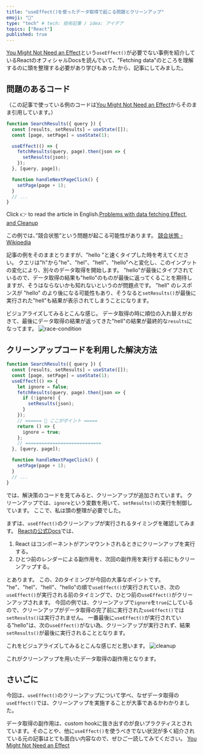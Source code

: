 ```yaml
---
title: "useEffect()を使ったデータ取得で起こる問題とクリーンアップ"
emoji: "🏇"
type: "tech" # tech: 技術記事 / idea: アイデア
topics: ["React"]
published: true
---
```


[You Might Not Need an Effect](https://beta.reactjs.org/learn/you-might-not-need-an-effect)という`useEffect()`が必要でない事例を紹介しているReactのオフィシャルDocsを読んでいて、"Fetching data"のところを理解するのに頭を整理する必要があり学びもあったから、記事にしてみました。


## 問題のあるコード
（この記事で使っている例のコードは[You Might Not Need an Effect](https://beta.reactjs.org/learn/you-might-not-need-an-effect)からそのまま引用しています。）
```jsx
function SearchResults({ query }) {
  const [results, setResults] = useState([]);
  const [page, setPage] = useState(1);

  useEffect(() => {
    fetchResults(query, page).then(json => {
      setResults(json);
    });
  }, [query, page]);

  function handleNextPageClick() {
    setPage(page + 1);
  }
  // ...
}
```
Click 👉 to read the article in English.[Problems with data fetching Effect, and Cleanup](https://takuyakikuchi.tech/problems-with-data-fetching-effect-and-cleanup)

この例では、”競合状態”という問題が起こる可能性があります。
[競合状態 - Wikipedia](https://ja.wikipedia.org/wiki/%E7%AB%B6%E5%90%88%E7%8A%B6%E6%85%8B)

記事の例をそのままとりますが、"hello "と速くタイプした時を考えてください。
クエリは"h"から"he"、"hel"、"hell"、"hello"へと変化し、このインプットの変化により、別々のデータ取得を開始します。
"hello"が最後にタイプされているので、データ取得の結果も"hello"のものが最後に返ってくることを期待しますが、そうはならないかも知れないというのが問題点です。
"hell" のレスポンスが "hello" のより後になる可能性もあり、そうなると`setResults()`が最後に実行された"hell"も結果が表示されてしまうことになります。

ビジュアライズしてみるとこんな感じ。
データ取得の時に順位の入れ替えがおきて、最後にデータ取得の結果が返ってきた"hell"の結果が最終的な`results`になってます。
![race-condition](https://storage.googleapis.com/zenn-user-upload/0e7216966ac4-20220709.png)

## クリーンアップコードを利用した解決方法

```jsx
function SearchResults({ query }) {
  const [results, setResults] = useState([]);
  const [page, setPage] = useState(1); 
  useEffect(() => {
    let ignore = false;
    fetchResults(query, page).then(json => {
      if (!ignore) {
        setResults(json);
      }
    });
    // ====== 💫 ここがポイント =====
    return () => {
      ignore = true;
    };
    // ============================
  }, [query, page]);

  function handleNextPageClick() {
    setPage(page + 1);
  }
  // ...
}
```

では、解決策のコードを見てみると、クリーンアップが追加されています。
クリーンアップでは、`ignore`という変数を用いて、`setResults()`の実行を制御しています。
ここで、私は頭の整理が必要でした。

まずは、`useEffect()`のクリーンアップが実行されるタイミングを確認してみます。
[Reactの公式Docs](https://ja.reactjs.org/docs/hooks-effect.html#example-using-hooks-1)では、
1. React はコンポーネントがアンマウントされるときにクリーンアップを実行する。
2. ひとつ前のレンダーによる副作用を、次回の副作用を実行する前にもクリーンアップする。

とあります。
この、2のタイミングが今回の大事なポイントです。
"he"、"hel"、"hell"、"hello"の順で`useEffect()`が実行されていき、次の`useEffect()`が実行される前のタイミングで、ひとつ前の`useEffect()`がクリーンアップされます。
今回の例では、クリーンアップで`ignore`を`true`にしているので、クリーンアップがデータ取得の完了前に実行された`useEffect()`では`setResults()`は実行されません。
一番最後に`useEffect()`が実行されている"hello"は、次の`useEffect()`がない為、クリーンアップが実行されず、結果`setResults()`が最後に実行されることとなります。

これをビジュアライズしてみるとこんな感じだと思います。
![cleanup](https://storage.googleapis.com/zenn-user-upload/1c71de71735a-20220709.png)

これがクリーンアップを用いたデータ取得の副作用となります。

## さいごに

今回は、`useEffect()`のクリーンアップについて学べ、なぜデータ取得の`useEffect()`では、クリーンアップを実施することが大事であるかわかりました。

データ取得の副作用は、custom hookに抜き出すのが良いプラクティスとされています。そのことや、他に`useEffect()`を使うべきでない状況が多く紹介されている元の記事はとても面白い内容なので、ぜひご一読してみてください。
[You Might Not Need an Effect](https://beta.reactjs.org/learn/you-might-not-need-an-effect)